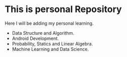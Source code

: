 # This is personal Repository
Here I will be adding my personal learning.
* Data Structure and Algorithm.
* Android Development.
* Probability, Statics and Linear Algebra.
* Machine Learning and Data Science.